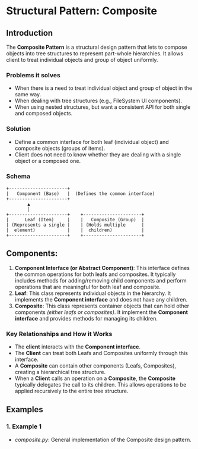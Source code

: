 # Structural Pattern: Composite


## Introduction


The **Composite Pattern** is a structural design pattern that lets to compose objects into tree 
structures to represent part-whole hierarchies. It allows client to treat individual objects 
and group of object uniformly. 


### Problems it solves


- When there is a need to treat individual object and group of object in the same way.  
- When dealing with tree structures (e.g., FileSystem UI components).  
- When using nested structures, but want a consistent API for both single and 
composed objects.  


### Solution


- Define a common interface for both leaf (individual object) and composite objects 
(groups of items).  
- Client does not need to know whether they are dealing with a single object or a composed one.  


### Schema


```
+----------------------+
|   Component (Base)   |  (Defines the common interface)
+----------------------+
        ▲
        │
+----------------------+    +----------------------+
|      Leaf (Item)     |    |   Composite (Group)  |
| (Represents a single |    | (Holds multiple      |
|  element)            |    |  children)           |
+----------------------+    +----------------------+

```

## Components:


1. **Component Interface (or Abstract Component)**: This interface defines the common operations 
for both leafs and composites. It typically includes methods for adding/removing child components 
and perform operations that are meaningful for both leaf and composite.  
2. **Leaf**: This class represents individual objects in the hierarchy. It implements the 
**Component interface** and does not have any children.  
3. **Composite**: This class represents container objects that can hold other components 
*(either leafs or composites)*. It implement the **Component interface** and provides methods 
for managing its children.  


### Key Relationships and How it Works


- The **client** interacts with the **Component interface**.  
- The **Client** can treat both Leafs and Composites uniformly through this interface.  
- A **Composite** can contain other components (Leafs, Composites), creating a hierarchical 
tree structure.  
- When a **Client** calls an operation on a **Composite**, the **Composite** typically delegates 
the call to its children. This allows operations to be applied recursively to the entire tree 
structure.  


## Examples


### 1. Example 1

- *composite.py*: General implementation of the Composite design pattern.  